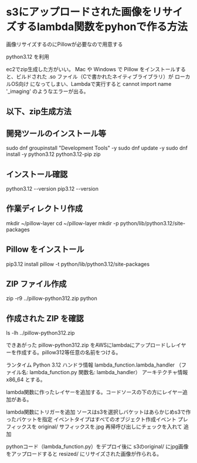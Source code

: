 # s3にアップロードされた画像をリサイズするlambda関数をpyhonで作る方法

画像リサイズするのにPillowが必要なので用意する

python3.12 を利用

ec2でzip生成した方がいい。
Mac や Windows で Pillow をインストールすると、ビルドされた .so ファイル（Cで書かれたネイティブライブラリ）が ローカルOS向け になってしまい、Lambdaで実行すると
cannot import name '_imaging' のようなエラーが出る。

## 以下、zip生成方法

## 開発ツールのインストール等
sudo dnf groupinstall "Development Tools" -y
sudo dnf update -y
sudo dnf install -y python3.12 python3.12-pip zip

## インストール確認
python3.12 --version
pip3.12 --version

## 作業ディレクトリ作成
mkdir ~/pillow-layer
cd ~/pillow-layer
mkdir -p python/lib/python3.12/site-packages

## Pillow をインストール
pip3.12 install pillow -t python/lib/python3.12/site-packages

## ZIP ファイル作成
zip -r9 ../pillow-python312.zip python

## 作成された ZIP を確認
ls -lh ../pillow-python312.zip

できあがった pillow-python312.zip をAWSにlambdaにアップロードしレイヤーを作成する。pillow312等任意の名前をつける。


ランタイム
    Python 3.12
ハンドラ情報
    lambda_function.lambda_handler （ファイル名: lambda_function.py 関数名: lambda_handler）
アーキテクチャ情報
    x86_64
とする。


lambda関数に作ったレイヤーを追加する。コードソースの下の方にレイヤー追加がある。


lambda関数にトリガーを追加
ソースはs3を選択しバケットはあらかじめs3で作ったバケットを指定
イベントタイプはすべてのオブジェクト作成イベント
プレフィックスを original/
サフィックスを.jpg
再帰呼び出しにチェックを入れて
追加

pythonコード（lambda_function.py）をデプロイ後に
s3のoriginal/ にjpg画像をアップロードすると
resized/ にリサイズされた画像が作られる。
